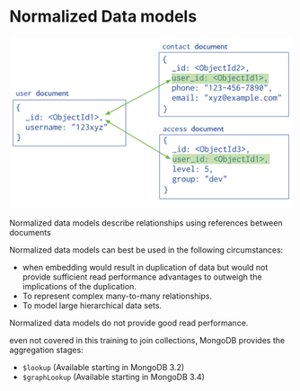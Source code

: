 # Normalized Data models

![Data model!](/resources/normalized.svg)

Normalized data models describe relationships using references between documents

Normalized data models can best be used in the following circumstances:

- when embedding would result in duplication of data but would not provide sufficient read performance advantages to outweigh the implications of the duplication.
- To represent complex many-to-many relationships.
- To model large hierarchical data sets.

Normalized data models do not provide good read performance.

even not covered in this training to join collections,
MongoDB provides the aggregation stages:

- `$lookup` (Available starting in MongoDB 3.2)
- `$graphLookup` (Available starting in MongoDB 3.4)
